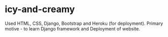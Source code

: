 # icy-and-creamy
Used HTML, CSS, Django, Bootstrap and Heroku (for deployment). Primary motive - to learn Django framework and Deployment of website.
